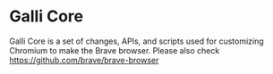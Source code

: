 # Galli Core

Galli Core is a set of changes, APIs, and scripts used for customizing Chromium to make the Brave browser. Please also check https://github.com/brave/brave-browser
